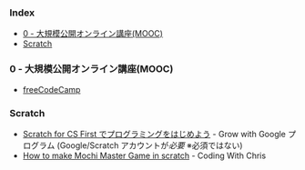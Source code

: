 ### Index

* [0 - 大規模公開オンライン講座(MOOC)](#0---mooc)
* [Scratch](#scratch)


### <a id="0---mooc"></a>0 - 大規模公開オンライン講座(MOOC)

* [freeCodeCamp](https://www.freecodecamp.org/japanese)


### Scratch

* [Scratch for CS First でプログラミングをはじめよう](https://csfirst.withgoogle.com/c/cs-first/ja/welcome-to-cs-first/overview.html) - Grow with Google プログラム (Google/Scratch アカウントが*必要* ※必須ではない)
* [How to make Mochi Master Game in scratch](https://www.youtube.com/watch?v=1cCth98Y2Lo) - Coding With Chris
